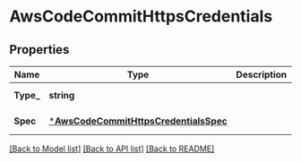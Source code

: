 # AwsCodeCommitHttpsCredentials

## Properties
Name | Type | Description | Notes
------------ | ------------- | ------------- | -------------
**Type_** | **string** |  | [default to null]
**Spec** | [***AwsCodeCommitHttpsCredentialsSpec**](AwsCodeCommitHttpsCredentialsSpec.md) |  | [default to null]

[[Back to Model list]](../README.md#documentation-for-models) [[Back to API list]](../README.md#documentation-for-api-endpoints) [[Back to README]](../README.md)

